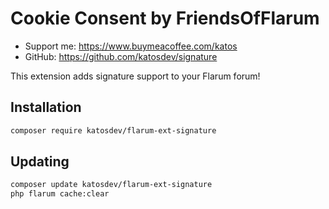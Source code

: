 
# Cookie Consent by FriendsOfFlarum

- Support me: https://www.buymeacoffee.com/katos
- GitHub: https://github.com/katosdev/signature

This extension adds signature support to your Flarum forum! 

## Installation

```bash
composer require katosdev/flarum-ext-signature
```

## Updating

```bash
composer update katosdev/flarum-ext-signature
php flarum cache:clear
```
